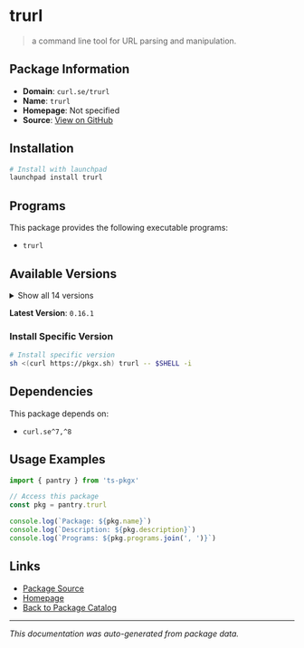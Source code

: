 # trurl

> a command line tool for URL parsing and manipulation.

## Package Information

- **Domain**: `curl.se/trurl`
- **Name**: `trurl`
- **Homepage**: Not specified
- **Source**: [View on GitHub](https://github.com/pkgxdev/pantry/tree/main/projects/curl.se/trurl/package.yml)

## Installation

```bash
# Install with launchpad
launchpad install trurl
```

## Programs

This package provides the following executable programs:

- `trurl`

## Available Versions

<details>
<summary>Show all 14 versions</summary>

- `0.16.1`, `0.16.0`, `0.15.1`, `0.15.0`, `0.14.0`
- `0.13.0`, `0.12.0`, `0.11.0`, `0.10.0`, `0.9.0`
- `0.8.0`, `0.7.0`, `0.6.0`, `0.4.0`

</details>

**Latest Version**: `0.16.1`

### Install Specific Version

```bash
# Install specific version
sh <(curl https://pkgx.sh) trurl -- $SHELL -i
```

## Dependencies

This package depends on:

- `curl.se^7,^8`

## Usage Examples

```typescript
import { pantry } from 'ts-pkgx'

// Access this package
const pkg = pantry.trurl

console.log(`Package: ${pkg.name}`)
console.log(`Description: ${pkg.description}`)
console.log(`Programs: ${pkg.programs.join(', ')}`)
```

## Links

- [Package Source](https://github.com/pkgxdev/pantry/tree/main/projects/curl.se/trurl/package.yml)
- [Homepage](#)
- [Back to Package Catalog](../../../package-catalog.md)

---

*This documentation was auto-generated from package data.*
